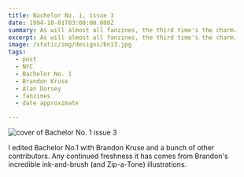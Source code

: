 ```yaml
---
title: Bachelor No. 1, issue 3
date: 1994-10-01T03:00:00.000Z
summary: As will almost all fanzines, the third time's the charm.
excerpt: As will almost all fanzines, the third time's the charm.
image: /static/img/designs/bn13.jpg
tags:
  - post
  - NYC
  - Bachelor No. 1 
  - Brandon Kruse 
  - Alan Dorsey
  - fanzines
  - date approximate

---
```


![cover of Bachelor No. 1 issue 3](/static/img/designs/bn13.jpg "cover of Bachelor No. 1 issue 3")

I edited Bachelor No.1 with Brandon Kruse and a bunch of other contributors. Any continued freshness it has comes from Brandon's incredible ink-and-brush (and Zip-a-Tone) illustrations.